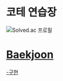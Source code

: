 # 코테 연습장
![Solved.ac 프로필](http://mazassumnida.wtf/api/v2/generate_badge?boj=ggoon98)

# [Baekjoon](./Baekjoon)
[-구현](./Baekjoon/구현)

